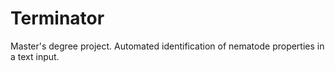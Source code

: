 # Terminator
Master's degree project. Automated identification of nematode properties in a text input.
